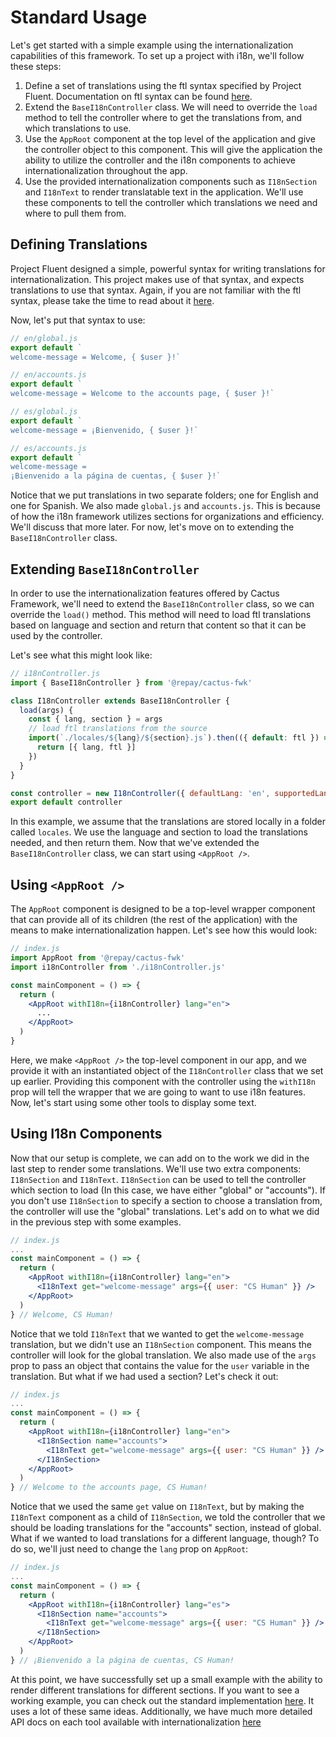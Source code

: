 # Standard Usage

Let's get started with a simple example using the internationalization capabilities of this framework. To set up a project with i18n, we'll follow these steps:

  1. Define a set of translations using the ftl syntax specified by Project Fluent. Documentation on ftl syntax can be found [here](https://projectfluent.org/fluent/guide/).
  2. Extend the `BaseI18nController` class. We will need to override the `load` method to tell the controller where to get the translations from, and which translations to use.
  3. Use the `AppRoot` component at the top level of the application and give the controller object to this component. This will give the application the ability to utilize the controller and the i18n components to achieve internationalization throughout the app.
  4. Use the provided internationalization components such as `I18nSection` and `I18nText` to render translatable text in the application. We'll use these components to tell the controller which translations we need and where to pull them from.

## Defining Translations

Project Fluent designed a simple, powerful syntax for writing translations for internationalization. This project makes use of that syntax, and expects translations to use that syntax. Again, if you are not familiar with the ftl syntax, please take the time to read about it [here](https://projectfluent.org/fluent/guide/).

Now, let's put that syntax to use:

```js
// en/global.js
export default `
welcome-message = Welcome, { $user }!`

// en/accounts.js
export default `
welcome-message = Welcome to the accounts page, { $user }!`

// es/global.js
export default `
welcome-message = ¡Bienvenido, { $user }!`

// es/accounts.js
export default `
welcome-message =
¡Bienvenido a la página de cuentas, { $user }!`
```
Notice that we put translations in two separate folders; one for English and one for Spanish. We also made `global.js` and `accounts.js`. This is because of how the i18n framework utilizes sections for organizations and efficiency. We'll discuss that more later. For now, let's move on to extending the `BaseI18nController` class.

## Extending `BaseI18nController`

In order to use the internationalization features offered by Cactus Framework, we'll need to extend the `BaseI18nController` class, so we can override the `load()` method. This method will need to load ftl translations based on language and section and return that content so that it can be used by the controller.

Let's see what this might look like:

```js
// i18nController.js
import { BaseI18nController } from '@repay/cactus-fwk'

class I18nController extends BaseI18nController {
  load(args) {
    const { lang, section } = args
    // load ftl translations from the source
    import(`./locales/${lang}/${section}.js`).then(({ default: ftl }) => {
      return [{ lang, ftl }]
    })
  }
}

const controller = new I18nController({ defaultLang: 'en', supportedLangs: ['en', 'es'] })
export default controller
```
In this example, we assume that the translations are stored locally in a folder called `locales`. We use the language and section to load the translations needed, and then return them. Now that we've extended the `BaseI18nController` class, we can start using `<AppRoot />`.

## Using `<AppRoot />`

The `AppRoot` component is designed to be a top-level wrapper component that can provide all of its children (the rest of the application) with the means to make internationalization happen. Let's see how this would look:

```jsx
// index.js
import AppRoot from '@repay/cactus-fwk'
import i18nController from './i18nController.js'

const mainComponent = () => {
  return (
    <AppRoot withI18n={i18nController} lang="en">
      ...
    </AppRoot>
  )
}
```
Here, we make `<AppRoot />` the top-level component in our app, and we provide it with an instantiated object of the `I18nController` class that we set up earlier. Providing this component with the controller using the `withI18n` prop will tell the wrapper that we are going to want to use i18n features. Now, let's start using some other tools to display some text.

## Using I18n Components

Now that our setup is complete, we can add on to the work we did in the last step to render some translations. We'll use two extra components: `I18nSection` and `I18nText`. `I18nSection` can be used to tell the controller which section to load (In this case, we have either "global" or "accounts"). If you don't use `I18nSection` to specify a section to choose a translation from, the controller will use the "global" translations. Let's add on to what we did in the previous step with some examples.

```jsx
// index.js
...
const mainComponent = () => {
  return (
    <AppRoot withI18n={i18nController} lang="en">
      <I18nText get="welcome-message" args={{ user: "CS Human" }} />
    </AppRoot>
  )
} // Welcome, CS Human!
```
Notice that we told `I18nText` that we wanted to get the `welcome-message` translation, but we didn't use an `I18nSection` component. This means the controller will look for the global translation. We also made use of the `args` prop to pass an object that contains the value for the `user` variable in the translation. But what if we had used a section? Let's check it out:

```jsx
// index.js
...
const mainComponent = () => {
  return (
    <AppRoot withI18n={i18nController} lang="en">
      <I18nSection name="accounts">
        <I18nText get="welcome-message" args={{ user: "CS Human" }} />
      </I18nSection>
    </AppRoot>
  )
} // Welcome to the accounts page, CS Human!
```
Notice that we used the same `get` value on `I18nText`, but by making the `I18nText` component as a child of `I18nSection`, we told the controller that we should be loading translations for the "accounts" section, instead of global. What if we wanted to load translations for a different language, though? To do so, we'll just need to change the `lang` prop on `AppRoot`:

```jsx
// index.js
...
const mainComponent = () => {
  return (
    <AppRoot withI18n={i18nController} lang="es">
      <I18nSection name="accounts">
        <I18nText get="welcome-message" args={{ user: "CS Human" }} />
      </I18nSection>
    </AppRoot>
  )
} // ¡Bienvenido a la página de cuentas, CS Human!
```

At this point, we have successfully set up a small example with the ability to render different translations for different sections. If you want to see a working example, you can check out the standard implementation [here](https://github.com/repaygithub/cactus/tree/master/examples/standard). It uses a lot of these same ideas. Additionally, we have much more detailed API docs on each tool available with internationalization [here](./API%20Documentation.md)
